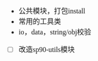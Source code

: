 <font face="Simsun" size=3>

- 公共模块，打包install
- 常用的工具类
- io，data，string/obj校验
- [ ] 改造sp90-utils模块

</font>
